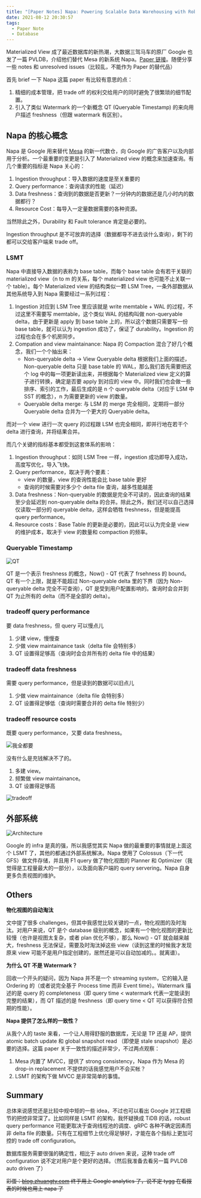 ```yaml
---
title: "[Paper Notes] Napa: Powering Scalable Data Warehousing with Robust Query Performance at Google"
date: 2021-08-12 20:30:57
tags:
  - Paper Note
  - Database
---
```


Materialized View 成了最近数据库的新热潮，大数据三驾马车的原厂 Google 也发了一篇 PVLDB，介绍他们替代 Mesa 的新系统 Napa。[Paper 链接](http://vldb.org/pvldb/vol14/p2986-sankaranarayanan.pdf)。随便分享一些 notes 和 unresolved issues（比较乱，不能作为 Paper 的替代品）

<!-- more -->

首先 brief 一下 Napa 这篇 paper 有比较有意思的点：

1. 精细的成本管理，把 trade off 的权利交给用户的同时避免了很繁琐的细节配置。
2. 引入了类似 Watermark 的一个新概念 QT (Queryable Timestamp) 的来向用户描述 freshness（但跟 watermark 有区别）。

## Napa 的核心概念

Napa 是 Google 用来替代 [Mesa](https://research.google/pubs/pub42851/) 的新一代数仓，向 Google 的广告客户以及内部用于分析。一个最重要的变更是引入了 Materialized view 的概念来加速查询。有几个重要的指标是 Napa 关心的：

1. Ingestion throughput：导入数据的速度是至关重要的
2. Query performance：查询请求的性能（延迟）
3. Data freshness：查询到的数据是否更新？一分钟内的数据还是几小时内的数据都行？
4. Resource Cost：每导入一定量数据需要的各种资源。

当然除此之外，Durability 和 Fault tolerance 肯定是必要的。

Ingestion throughput 是不可放弃的选择（数据都导不进去谈什么查询），剩下的都可以交给客户端来 trade off。

### LSMT

Napa 中直接导入数据的表称为 base table，而每个 base table 会有若干关联的 materialized view（n to m 的关系，每个 materialized view 也可能不止关联一个 table）。每个 Materialized view 的结构类似一颗 LSM Tree，一条外部数据从其他系统导入到 Napa 需要经过一系列过程：

1. Ingestion
    对应到 LSM Tree 里应该就是 write memtable + WAL 的过程，不过这里不需要写 memtable，这个类似 WAL 的结构叫做 non-queryable delta，由于更新是 apply 到 base table 上的，所以这个数据只需要写一份 base table，就可以认为 ingestion 成功了，保证了 durability。Ingestion 的过程也会在多个机房同步。
2. Compation and view maintainance: Napa 的 Compaction 混合了好几个概念，我们一个个抽出来：
    * Non-queryable delta -> View Queryable delta
        根据我们上面的描述，Non-queryable delta 只是 base table 的 WAL，那么我们首先需要把这个 log 中的每一项更新读出来，并根据每个 Materialized view 定义的算子进行转换，确定是否要 apply 到对应的 view 中。同时我们也会做一些排序、索引的工作，最后生成的是 n 个 queryable delta（对应于 LSM 中 SST 的概念），n 为需要更新的 view 的数量。
    * Queryable delta merge: 与 LSM 的 merge 完全相同，定期将一部分 Queryable delta 合并为一个更大的 Queryable delta。

而对一个 view 进行一次 query 的过程跟 LSM 也完全相同，即并行地在若干个 delta 进行查询，并将结果合并。

而几个关键的指标基本都受到这套体系的影响：

1. Ingestion throughput：如同 LSM Tree 一样，ingestion 成功即导入成功，高度写优化，导入飞快。
2. Query performance，取决于两个要素：
    * view 的数量，view 的查询性能会比 base table 更好
    * 查询的时候需要对多少个 delta file 查询，越多性能越差
3. Data freshness：Non-queryable 的数据是完全不可读的，因此查询的结果至少会延迟到 non-queryable delta 的合并。除此之外，我们还可以自己选择仅读取一部分的 queryable delta，这样会牺牲 freshness，但是能提高 query performance。
4. Resource costs：Base Table 的更新是必要的，因此可以认为完全是 view 的维护成本，取决于 view 的数量和 compaction 的频率。

### Queryable Timestamp

![QT](https://user-images.githubusercontent.com/9161438/129359740-0114a772-9dca-4b06-9480-869001f4dda8.png)

QT 是一个表示 freshness 的概念，Now() - QT 代表了 frsehness 的 bound。QT 有一个上限，就是不能超过 Non-queryable delta 里的下界（因为 Non-queryable delta 完全不可查询），QT 是受到用户配置影响的。查询时会合并到 QT 为止所有的 delta（而不是全部的 delta）。

### tradeoff query performance

要 data freshness，但 query 可以慢点儿

1. 少建 view，慢慢查
2. 少做 view maintainance task（delta file 会特别多）
3. QT 设置得足够高（查询时会合并所有的 delta file 中的结果）

### tradeoff data freshness

需要 query performance，但是读到的数据可以旧点儿

1. 少做 view maintainance（delta file 会特别多）
2. QT 设置得足够低（查询时需要合并的 delta file 特别少）

### tradeoff resource costs

既要 query performance，又要 data freshness。

![我全都要](https://user-images.githubusercontent.com/9161438/129360955-e3701121-8e26-45da-a970-90e40930ae2e.png)

没有什么是充钱解决不了的。

1. 多建 view。
2. 频繁做 view maintainance。
3. QT 设置得足够高


![tradeoff](https://user-images.githubusercontent.com/9161438/129365009-5c3e40a3-6a95-45ff-b4ad-aaec7355038d.png)

## 外部系统

![Architecture](https://user-images.githubusercontent.com/9161438/129364456-ace178bc-ea96-4250-bf4f-ad88a8c299b3.png)

Google 的 infra 是真的强，所以我感觉其实 Napa 做的最重要的事情就是上面这个 LSMT 了，其他的都通过外部系统解决。Napa 使用了 Colossus（下一代 GFS）做文件存储，并且用 F1 query 做了物化视图的 Planner 和 Optimizer（我觉得是工程量最大的一部分），以及面向客户端的 query servering。Napa 自身更多负责视图的维护。

## Others

**物化视图的自动淘汰**

文中提了很多 challenges，但其中我感觉比较关键的一点，物化视图的及时淘汰。对用户来说，QT 是个 database 级别的概念，如果有一个物化视图的更新比较慢（也许是视图太复杂，或者 plan 优化不够），那么 Now() - QT 就会越来越大，freshness 无法保证，需要及时淘汰掉这些 view（读到这里的时候我才发现原来 view 可能不是用户指定创建的，居然还是可以自动加减的。。就离谱）。

**为什么 QT 不是 Watermark？**

回收一个开头的疑问，因为 Napa 并不是一个 streaming system，它的输入是 Ordering 的（或者说完全基于 Process time 而非 Event time）。Watermark 描述的是 query 的 completeness（即 query time < watermark 代表一定能读到完整的结果），而 QT 描述的是 freshness（即 query time < QT 可以获得符合预期的性能）。

**Napa 提供了怎么样的一致性？**

从我个人的 taste 来看，一个让人用得舒服的数据库，无论是 TP 还是 AP，提供 atomic batch update 和 global snapshot read （即使是 stale snapshot）是必要的选择。这篇 paper 关于一致性的描述非常少，不过两点观察：

1. Mesa 内置了 MVCC，提供了 strong consistency，Napa 作为 Mesa 的 drop-in replacement 不提供的话我感觉用户不会买帐？
2. LSMT 的架构下做 MVCC 是非常简单的事情。

## Summary

总体来说感觉还是比较中规中矩的一些 idea，不过也可以看出 Google 对工程细节的把控非常深了。比如同样是 LSMT 的架构，我怀疑换成 TiDB 的话，robust query performance 可能更取决于查询线程池的调度、gRPC 各种不确定因素而非 delta file 的数量。只有在工程细节上优化得足够好，才能在各个指标上更加可控的 trade off configuration。

数据库服务需要很强的确定性，相比于 auto driven 来说，这种 trade off configuration 说不定对用户是个更好的选择。（然后我准备去看另一篇 PVLDB auto driven 了）


~~彩蛋：[blog.zhuangty.com](blog.zhuangty.com) 终于用上 Google analytics 了，说不定 tygg 在看报表的时候也用上 napa 了~~
